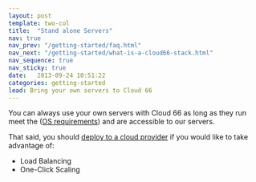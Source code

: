 ```yaml
---
layout: post
template: two-col
title:  "Stand alone Servers"
nav: true
nav_prev: "/getting-started/faq.html"
nav_next: "/getting-started/what-is-a-cloud66-stack.html"
nav_sequence: true
nav_sticky: true
date:   2013-09-24 10:51:22
categories: getting-started
lead: Bring your own servers to Cloud 66
---
```



You can always use your own servers with Cloud 66 as long as they run meet the ([OS requirements](/stacks/operating-system-information.html)) and are accessible to our servers.

That said, you should [deploy to a cloud provider](/cloud-providers/supported-cloud-providers.html) if you would like to take advantage of:

- Load Balancing
- One-Click Scaling




